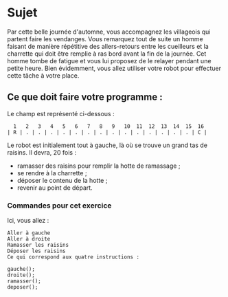 # Sujet

Par cette belle journée d'automne, vous accompagnez les villageois qui partent faire les vendanges. Vous remarquez tout de suite un homme faisant de manière répétitive des allers-retours entre les cueilleurs et la charrette qui doit être remplie à ras bord avant la fin de la journée. Cet homme tombe de fatigue et vous lui proposez de le relayer pendant une petite heure. Bien évidemment, vous allez utiliser votre robot pour effectuer cette tâche à votre place.

## Ce que doit faire votre programme :
Le champ est représenté ci-dessous :

```
  1   2   3   4   5   6   7   8   9   10  11  12  13  14  15  16
| R | . | . | . | . | . | . | . | . | . | . | . | . | . | . | C |
```

Le robot est initialement tout à gauche, là où se trouve un grand tas de raisins. Il devra, 20 fois :

 * ramasser des raisins pour remplir la hotte de ramassage ;
 * se rendre à la charrette ;
 * déposer le contenu de la hotte ;
 * revenir au point de départ.

### Commandes pour cet exercice
Ici, vous allez :

```
Aller à gauche
Aller à droite
Ramasser les raisins
Déposer les raisins
Ce qui correspond aux quatre instructions :
```

```
gauche();
droite();
ramasser();
deposer();
```